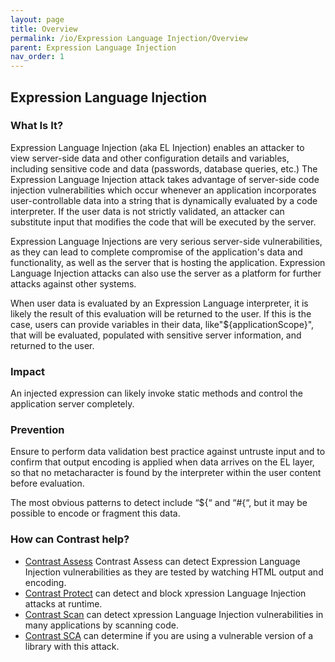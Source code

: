 ```yaml
---
layout: page
title: Overview
permalink: /io/Expression Language Injection/Overview
parent: Expression Language Injection
nav_order: 1
---
```



## Expression Language Injection 

### What Is It? 

Expression Language Injection (aka EL Injection) enables an attacker to view server-side data and other configuration details and variables, including sensitive code and data (passwords, database queries, etc.) 
The Expression Language Injection attack takes advantage of server-side code injection vulnerabilities which occur whenever an application incorporates user-controllable data into a string that is dynamically evaluated by a code interpreter. If the user data is not strictly validated, an attacker can substitute input that modifies the code that will be executed by the server.

Expression Language Injections are very serious server-side vulnerabilities, as they can lead to complete compromise of the application's data and functionality, as well as the server that is hosting the application. Expression Language Injection attacks can also use the server as a platform for further attacks against other systems.


When user data is evaluated by an Expression Language interpreter, it is likely the result of this evaluation will be returned to the user. If this is the case, users can provide variables in their data, like\"\${applicationScope}\", that will be evaluated, populated with sensitive server information, and returned to the user. 


### Impact 

An injected expression can likely invoke static methods and control the application server completely.


### Prevention 

Ensure to perform data validation best practice against untruste input and to confirm 
that output encoding is applied when data arrives on the EL layer, so that
no metacharacter is found by the interpreter within the user content before evaluation. 

The most obvious patterns to detect include “${“ and “#{“, but it may be possible to encode or fragment
this data.


### How can Contrast help?



- [Contrast Assess](https://www.contrastsecurity.com/contrast-assess) Contrast Assess can detect Expression Language Injection vulnerabilities as they are tested by watching HTML output and encoding.
- [Contrast Protect](https://www.contrastsecurity.com/contrast-protect) can detect and block xpression Language Injection attacks at runtime. 
- [Contrast Scan](https://www.contrastsecurity.com/contrast-scan) can detect xpression Language Injection vulnerabilities in many applications by scanning code.
- [Contrast SCA](https://www.contrastsecurity.com/contrast-sca) can determine if you are using a vulnerable version of a library with this attack.